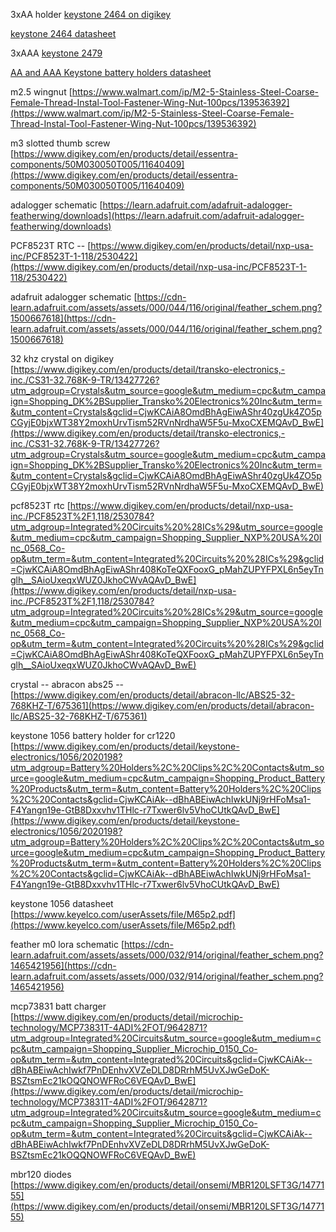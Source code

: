 
3xAA holder [keystone 2464 on digikey](https://www.digikey.com/en/products/detail/keystone-electronics/2464/303813?utm_adgroup=Battery%20Holders%2C%20Clips%2C%20Contacts&utm_source=google&utm_medium=cpc&utm_campaign=Shopping_Product_Battery%20Products&utm_term=&utm_content=Battery%20Holders%2C%20Clips%2C%20Contacts&gclid=Cj0KCQiA5NSdBhDfARIsALzs2EDxuh6IgCxwKD-gGiZrVjyGcqaCVPM8S2MJg16LCm9Hyk8qJxBTWYcaApDFEALw_wcB)

[keystone 2464 datasheet](https://www.keyelco.com/userAssets/file/M65p28.pdf)

3xAAA [keystone 2479](https://www.digikey.com/en/products/detail/keystone-electronics/2479/303824)

[AA and AAA Keystone battery holders datasheet](https://www.keyelco.com/userAssets/file/M65p28.pdf)

m2.5 wingnut [https://www.walmart.com/ip/M2-5-Stainless-Steel-Coarse-Female-Thread-Instal-Tool-Fastener-Wing-Nut-100pcs/139536392](https://www.walmart.com/ip/M2-5-Stainless-Steel-Coarse-Female-Thread-Instal-Tool-Fastener-Wing-Nut-100pcs/139536392)

m3 slotted thumb screw [https://www.digikey.com/en/products/detail/essentra-components/50M030050T005/11640409](https://www.digikey.com/en/products/detail/essentra-components/50M030050T005/11640409)

adalogger schematic [https://learn.adafruit.com/adafruit-adalogger-featherwing/downloads](https://learn.adafruit.com/adafruit-adalogger-featherwing/downloads)

PCF8523T RTC -- [https://www.digikey.com/en/products/detail/nxp-usa-inc/PCF8523T-1-118/2530422](https://www.digikey.com/en/products/detail/nxp-usa-inc/PCF8523T-1-118/2530422)

adafruit adalogger schematic [https://cdn-learn.adafruit.com/assets/assets/000/044/116/original/feather_schem.png?1500667618](https://cdn-learn.adafruit.com/assets/assets/000/044/116/original/feather_schem.png?1500667618)

32 khz crystal on digikey [https://www.digikey.com/en/products/detail/transko-electronics,-inc./CS31-32.768K-9-TR/13427726?utm_adgroup=Crystals&utm_source=google&utm_medium=cpc&utm_campaign=Shopping_DK%2BSupplier_Transko%20Electronics%20Inc&utm_term=&utm_content=Crystals&gclid=CjwKCAiA8OmdBhAgEiwAShr40zgUk4ZO5pCGyjE0bjxWT38Y2moxhUrvTism52RVnNrdhaW5F5u-MxoCXEMQAvD_BwE](https://www.digikey.com/en/products/detail/transko-electronics,-inc./CS31-32.768K-9-TR/13427726?utm_adgroup=Crystals&utm_source=google&utm_medium=cpc&utm_campaign=Shopping_DK%2BSupplier_Transko%20Electronics%20Inc&utm_term=&utm_content=Crystals&gclid=CjwKCAiA8OmdBhAgEiwAShr40zgUk4ZO5pCGyjE0bjxWT38Y2moxhUrvTism52RVnNrdhaW5F5u-MxoCXEMQAvD_BwE)

pcf8523T rtc [https://www.digikey.com/en/products/detail/nxp-usa-inc./PCF8523T%2F1,118/2530784?utm_adgroup=Integrated%20Circuits%20%28ICs%29&utm_source=google&utm_medium=cpc&utm_campaign=Shopping_Supplier_NXP%20USA%20Inc_0568_Co-op&utm_term=&utm_content=Integrated%20Circuits%20%28ICs%29&gclid=CjwKCAiA8OmdBhAgEiwAShr408KoTeQXFooxG_pMahZUPYFPXL6n5eyTnglh__SAioUxeqxWUZ0JkhoCWvAQAvD_BwE](https://www.digikey.com/en/products/detail/nxp-usa-inc./PCF8523T%2F1,118/2530784?utm_adgroup=Integrated%20Circuits%20%28ICs%29&utm_source=google&utm_medium=cpc&utm_campaign=Shopping_Supplier_NXP%20USA%20Inc_0568_Co-op&utm_term=&utm_content=Integrated%20Circuits%20%28ICs%29&gclid=CjwKCAiA8OmdBhAgEiwAShr408KoTeQXFooxG_pMahZUPYFPXL6n5eyTnglh__SAioUxeqxWUZ0JkhoCWvAQAvD_BwE)

crystal -- abracon abs25 -- [https://www.digikey.com/en/products/detail/abracon-llc/ABS25-32-768KHZ-T/675361](https://www.digikey.com/en/products/detail/abracon-llc/ABS25-32-768KHZ-T/675361)

keystone 1056 battery holder for cr1220 [https://www.digikey.com/en/products/detail/keystone-electronics/1056/2020198?utm_adgroup=Battery%20Holders%2C%20Clips%2C%20Contacts&utm_source=google&utm_medium=cpc&utm_campaign=Shopping_Product_Battery%20Products&utm_term=&utm_content=Battery%20Holders%2C%20Clips%2C%20Contacts&gclid=CjwKCAiAk--dBhABEiwAchIwkUNj9rHFoMsa1-F4Yangn19e-GtB8Dxxvhv1THlc-r7Txwer6lv5VhoCUtkQAvD_BwE](https://www.digikey.com/en/products/detail/keystone-electronics/1056/2020198?utm_adgroup=Battery%20Holders%2C%20Clips%2C%20Contacts&utm_source=google&utm_medium=cpc&utm_campaign=Shopping_Product_Battery%20Products&utm_term=&utm_content=Battery%20Holders%2C%20Clips%2C%20Contacts&gclid=CjwKCAiAk--dBhABEiwAchIwkUNj9rHFoMsa1-F4Yangn19e-GtB8Dxxvhv1THlc-r7Txwer6lv5VhoCUtkQAvD_BwE)

keystone 1056 datasheet [https://www.keyelco.com/userAssets/file/M65p2.pdf](https://www.keyelco.com/userAssets/file/M65p2.pdf)

feather m0 lora schematic [https://cdn-learn.adafruit.com/assets/assets/000/032/914/original/feather_schem.png?1465421956](https://cdn-learn.adafruit.com/assets/assets/000/032/914/original/feather_schem.png?1465421956)

mcp73831 batt charger [https://www.digikey.com/en/products/detail/microchip-technology/MCP73831T-4ADI%2FOT/9642871?utm_adgroup=Integrated%20Circuits&utm_source=google&utm_medium=cpc&utm_campaign=Shopping_Supplier_Microchip_0150_Co-op&utm_term=&utm_content=Integrated%20Circuits&gclid=CjwKCAiAk--dBhABEiwAchIwkf7PnDEnhvXVZeDLD8DRrhM5UvXJwGeDoK-BSZtsmEc21kOQQNOWFRoC6VEQAvD_BwE](https://www.digikey.com/en/products/detail/microchip-technology/MCP73831T-4ADI%2FOT/9642871?utm_adgroup=Integrated%20Circuits&utm_source=google&utm_medium=cpc&utm_campaign=Shopping_Supplier_Microchip_0150_Co-op&utm_term=&utm_content=Integrated%20Circuits&gclid=CjwKCAiAk--dBhABEiwAchIwkf7PnDEnhvXVZeDLD8DRrhM5UvXJwGeDoK-BSZtsmEc21kOQQNOWFRoC6VEQAvD_BwE)

mbr120 diodes [https://www.digikey.com/en/products/detail/onsemi/MBR120LSFT3G/1477155](https://www.digikey.com/en/products/detail/onsemi/MBR120LSFT3G/1477155)

